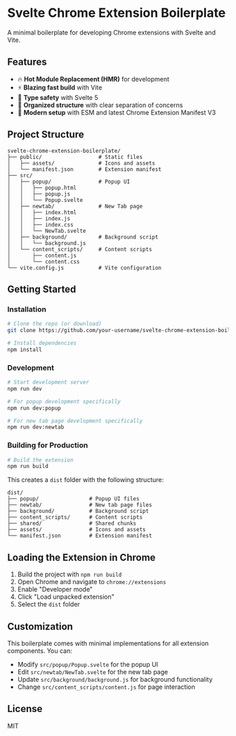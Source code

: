 # Svelte Chrome Extension Boilerplate

A minimal boilerplate for developing Chrome extensions with Svelte and Vite.

## Features

- 🔥 **Hot Module Replacement (HMR)** for development
- ⚡️ **Blazing fast build** with Vite
- 💪 **Type safety** with Svelte 5
- 📱 **Organized structure** with clear separation of concerns
- 🎨 **Modern setup** with ESM and latest Chrome Extension Manifest V3

## Project Structure

```
svelte-chrome-extension-boilerplate/
├── public/                  # Static files
│   ├── assets/              # Icons and assets
│   └── manifest.json        # Extension manifest
├── src/
│   ├── popup/               # Popup UI
│   │   ├── popup.html
│   │   ├── popup.js
│   │   └── Popup.svelte
│   ├── newtab/              # New Tab page
│   │   ├── index.html
│   │   ├── index.js
│   │   ├── index.css
│   │   └── NewTab.svelte
│   ├── background/          # Background script
│   │   └── background.js
│   └── content_scripts/     # Content scripts
│       ├── content.js
│       └── content.css
└── vite.config.js           # Vite configuration
```

## Getting Started

### Installation

```bash
# Clone the repo (or download)
git clone https://github.com/your-username/svelte-chrome-extension-boilerplate.git

# Install dependencies
npm install
```

### Development

```bash
# Start development server
npm run dev

# For popup development specifically
npm run dev:popup

# For new tab page development specifically
npm run dev:newtab
```

### Building for Production

```bash
# Build the extension
npm run build
```

This creates a `dist` folder with the following structure:

```
dist/
├── popup/                # Popup UI files
├── newtab/               # New tab page files
├── background/           # Background script
├── content_scripts/      # Content scripts
├── shared/               # Shared chunks
├── assets/               # Icons and assets
└── manifest.json         # Extension manifest
```

## Loading the Extension in Chrome

1. Build the project with `npm run build`
2. Open Chrome and navigate to `chrome://extensions`
3. Enable "Developer mode"
4. Click "Load unpacked extension"
5. Select the `dist` folder

## Customization

This boilerplate comes with minimal implementations for all extension components. You can:

- Modify `src/popup/Popup.svelte` for the popup UI
- Edit `src/newtab/NewTab.svelte` for the new tab page
- Update `src/background/background.js` for background functionality
- Change `src/content_scripts/content.js` for page interaction

## License

MIT
